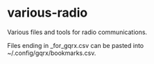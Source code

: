 # various-radio
Various files and tools for radio communications.

Files ending in _for_gqrx.csv can be pasted into ~/.config/gqrx/bookmarks.csv.
